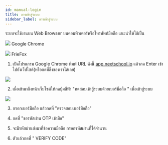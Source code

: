 ```yaml
---
id: manual-login
title: การเข้าสู่ระบบ
sidebar_label: การเข้าสู่ระบบ
---
```


ระบบจะใช้งานบน Web Browser บนคอมพิวเตอร์หรือโทรศัพท์มือถือ แนะนำให้ใช้เป็น

![](/img/manual/login/GoogleChrome.png) Google Chrome

![](/img/manual/login/firefox.png) FrieFox

1.  เปิดโปรแกรม Google Chrome พิมพ์ URL ดังนี้ [app.nextschool.io]() แล้วกด Enter เข้าไปยังเว็ปไซต์(หรือกดที่ลิ้งของเราได้เลย)

![](/img/manual/login/01.gif)

2.  เมื่อเข้ามาถึงหน้าเว็บไซต์ให้กดปุ่มสีฟ้า "ทดสอบเข้าสู้ระบบด้วยเบอร์มือถือ " เพื่อเข้าสู่ระบบ

![](/img/manual/login/02.gif)

3.  กรอกเบอร์มือถือ แล้วกดที่ "ตรวจสอบเบอร์มือถือ"

4.  กดที่ "ขอรหัสผ่าน OTP เข้ามือ"

5.  จะมีรหัสผ่านส่งมาที่ข้อความมือถือ กรอกรหัสผ่านที่ได้จำนวน

6.  ตัวแล้วกดที่ " VERIFY CODE"
